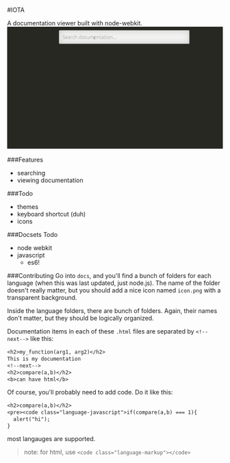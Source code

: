 #IOTA

A documentation viewer built with node-webkit.
![demo](demo.gif)

###Features
+ searching
+ viewing documentation

###Todo
+ themes
+ keyboard shortcut (duh)
+ icons

###Docsets Todo
+ node webkit
+ javascript
  + es6!

###Contributing
Go into `docs`, and you'll find a bunch of folders for each language (when this was last updated, just node.js). The name of the folder doesn't really matter, but you should add a nice icon named `icon.png` with a transparent background.

Inside the language folders, there are bunch of folders. Again, their names don't matter, but they should be logically organized.

Documentation items in each of these `.html` files are separated by `<!--next-->` like this:
```
<h2>my_function(arg1, arg2)</h2>
This is my documentation
<!--next-->
<h2>compare(a,b)</h2>
<b>can have html</b>
```

Of course, you'll probably need to add code. Do it like this:
```
<h2>compare(a,b)</h2>
<pre><code class="language-javascript">if(compare(a,b) === 1){
  alert("hi");
}
```
most langauges are supported.

> note: for html, use `<code class="language-markup"></code>`
